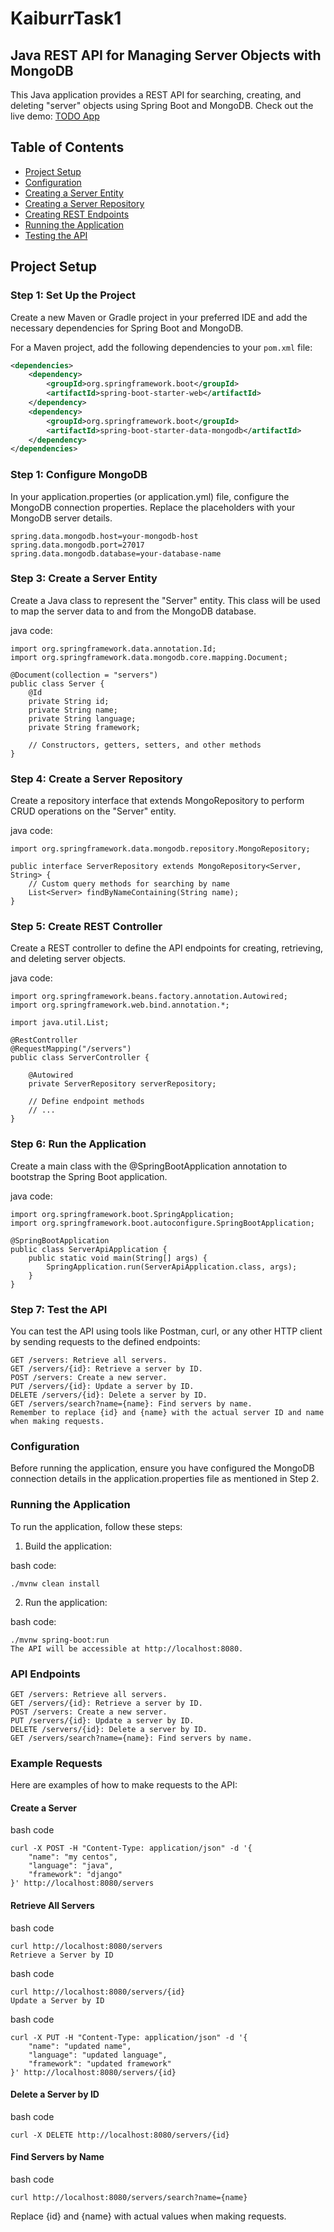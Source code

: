 # KaiburrTask1
## Java REST API for Managing Server Objects with MongoDB

This Java application provides a REST API for searching, creating, and deleting "server" objects using Spring Boot and MongoDB.
Check out the live demo: [TODO App](https://kaiburrtask1.netlify.app/)

## Table of Contents
- [Project Setup](#project-setup)
- [Configuration](#configuration)
- [Creating a Server Entity](#creating-a-server-entity)
- [Creating a Server Repository](#creating-a-server-repository)
- [Creating REST Endpoints](#creating-rest-endpoints)
- [Running the Application](#running-the-application)
- [Testing the API](#testing-the-api)

## Project Setup

### Step 1: Set Up the Project

Create a new Maven or Gradle project in your preferred IDE and add the necessary dependencies for Spring Boot and MongoDB.

For a Maven project, add the following dependencies to your `pom.xml` file:

```xml
<dependencies>
    <dependency>
        <groupId>org.springframework.boot</groupId>
        <artifactId>spring-boot-starter-web</artifactId>
    </dependency>
    <dependency>
        <groupId>org.springframework.boot</groupId>
        <artifactId>spring-boot-starter-data-mongodb</artifactId>
    </dependency>
</dependencies>
```

### Step 1: Configure MongoDB

In your application.properties (or application.yml) file, configure the MongoDB connection properties. Replace the placeholders with your MongoDB server details.

```
spring.data.mongodb.host=your-mongodb-host
spring.data.mongodb.port=27017
spring.data.mongodb.database=your-database-name
```

### Step 3: Create a Server Entity

Create a Java class to represent the "Server" entity. This class will be used to map the server data to and from the MongoDB database.

java code:
```
import org.springframework.data.annotation.Id;
import org.springframework.data.mongodb.core.mapping.Document;

@Document(collection = "servers")
public class Server {
    @Id
    private String id;
    private String name;
    private String language;
    private String framework;

    // Constructors, getters, setters, and other methods
}
```

### Step 4: Create a Server Repository

Create a repository interface that extends MongoRepository to perform CRUD operations on the "Server" entity.

java code:
```
import org.springframework.data.mongodb.repository.MongoRepository;

public interface ServerRepository extends MongoRepository<Server, String> {
    // Custom query methods for searching by name
    List<Server> findByNameContaining(String name);
}
```

### Step 5: Create REST Controller

Create a REST controller to define the API endpoints for creating, retrieving, and deleting server objects.

java code:
```
import org.springframework.beans.factory.annotation.Autowired;
import org.springframework.web.bind.annotation.*;

import java.util.List;

@RestController
@RequestMapping("/servers")
public class ServerController {

    @Autowired
    private ServerRepository serverRepository;

    // Define endpoint methods
    // ...
}
```

### Step 6: Run the Application

Create a main class with the @SpringBootApplication annotation to bootstrap the Spring Boot application.

java code:
```
import org.springframework.boot.SpringApplication;
import org.springframework.boot.autoconfigure.SpringBootApplication;

@SpringBootApplication
public class ServerApiApplication {
    public static void main(String[] args) {
        SpringApplication.run(ServerApiApplication.class, args);
    }
}
```

### Step 7: Test the API

You can test the API using tools like Postman, curl, or any other HTTP client by sending requests to the defined endpoints:

```
GET /servers: Retrieve all servers.
GET /servers/{id}: Retrieve a server by ID.
POST /servers: Create a new server.
PUT /servers/{id}: Update a server by ID.
DELETE /servers/{id}: Delete a server by ID.
GET /servers/search?name={name}: Find servers by name.
Remember to replace {id} and {name} with the actual server ID and name when making requests.
```

### Configuration

Before running the application, ensure you have configured the MongoDB connection details in the application.properties file as mentioned in Step 2.

### Running the Application

To run the application, follow these steps:

1. Build the application:

bash code:
```
./mvnw clean install
```
2. Run the application:

bash code:
```
./mvnw spring-boot:run
The API will be accessible at http://localhost:8080.
```
### API Endpoints
```
GET /servers: Retrieve all servers.
GET /servers/{id}: Retrieve a server by ID.
POST /servers: Create a new server.
PUT /servers/{id}: Update a server by ID.
DELETE /servers/{id}: Delete a server by ID.
GET /servers/search?name={name}: Find servers by name.
```

### Example Requests

Here are examples of how to make requests to the API:

#### Create a Server

bash code
```
curl -X POST -H "Content-Type: application/json" -d '{
    "name": "my centos",
    "language": "java",
    "framework": "django"
}' http://localhost:8080/servers
```

#### Retrieve All Servers

bash code
```
curl http://localhost:8080/servers
Retrieve a Server by ID
```

bash code
```
curl http://localhost:8080/servers/{id}
Update a Server by ID
```

bash code
```
curl -X PUT -H "Content-Type: application/json" -d '{
    "name": "updated name",
    "language": "updated language",
    "framework": "updated framework"
}' http://localhost:8080/servers/{id}
```

#### Delete a Server by ID

bash code
```
curl -X DELETE http://localhost:8080/servers/{id}
```

#### Find Servers by Name

bash code
```
curl http://localhost:8080/servers/search?name={name}
```

Replace {id} and {name} with actual values when making requests.
